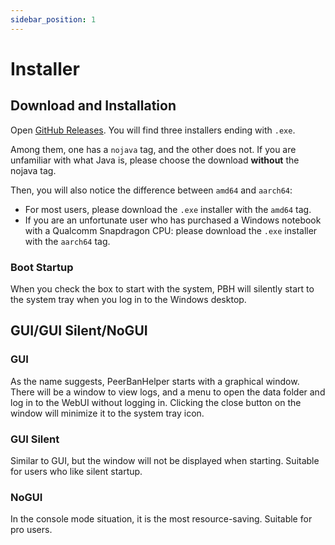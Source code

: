 ```yaml
---
sidebar_position: 1
---
```



# Installer

## Download and Installation

Open [GitHub Releases](https://github.com/PBH-BTN/PeerBanHelper/releases/latest). You will find three installers ending with `.exe`.

Among them, one has a `nojava` tag, and the other does not. If you are unfamiliar with what Java is, please choose the download **without** the nojava tag.

Then, you will also notice the difference between `amd64` and `aarch64`:
* For most users, please download the `.exe` installer with the `amd64` tag.
* If you are an unfortunate user who has purchased a Windows notebook with a Qualcomm Snapdragon CPU: please download the `.exe` installer with the `aarch64` tag.

### Boot Startup

When you check the box to start with the system, PBH will silently start to the system tray when you log in to the Windows desktop.

## GUI/GUI Silent/NoGUI

### GUI

As the name suggests, PeerBanHelper starts with a graphical window. There will be a window to view logs, and a menu to open the data folder and log in to the WebUI without logging in.
Clicking the close button on the window will minimize it to the system tray icon.

### GUI Silent

Similar to GUI, but the window will not be displayed when starting. Suitable for users who like silent startup.

### NoGUI

In the console mode situation, it is the most resource-saving. Suitable for pro users.
